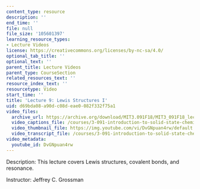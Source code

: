 ```yaml
---
content_type: resource
description: ''
end_time: ''
file: null
file_size: '105601397'
learning_resource_types:
- Lecture Videos
license: https://creativecommons.org/licenses/by-nc-sa/4.0/
optional_tab_title: ''
optional_text: ''
parent_title: Lecture Videos
parent_type: CourseSection
related_resources_text: ''
resource_index_text: ''
resourcetype: Video
start_time: ''
title: 'Lecture 9: Lewis Structures I'
uid: d69bda08-a90d-c08d-eae0-082f332f75a1
video_files:
  archive_url: https://archive.org/download/MIT3.091F18/MIT3_091F18_lec09_300k.mp4
  video_captions_file: /courses/3-091-introduction-to-solid-state-chemistry-fall-2018/DvGNpuan4rw_captions.webvtt
  video_thumbnail_file: https://img.youtube.com/vi/DvGNpuan4rw/default.jpg
  video_transcript_file: /courses/3-091-introduction-to-solid-state-chemistry-fall-2018/DvGNpuan4rw_transcript.pdf
video_metadata:
  youtube_id: DvGNpuan4rw
---
```


Description: This lecture covers Lewis structures, covalent bonds, and resonance.

Instructor: Jeffrey C. Grossman

